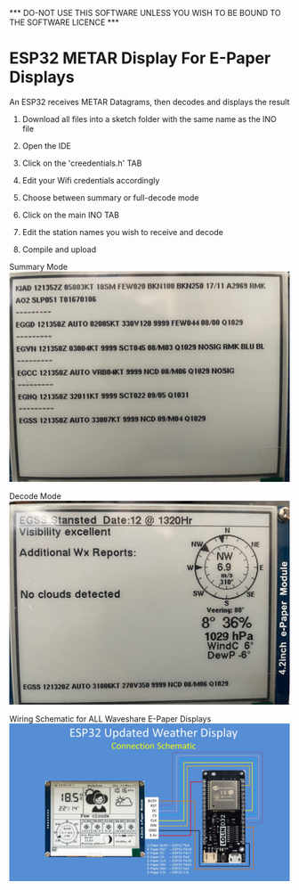*** DO-NOT USE THIS SOFTWARE UNLESS YOU WISH TO BE BOUND TO THE SOFTWARE LICENCE ***

# ESP32 METAR Display For E-Paper Displays
An ESP32 receives METAR Datagrams, then decodes and displays the result

1. Download all files into a sketch folder with the same name as the INO file

2. Open the IDE

3. Click on the 'creedentials.h' TAB

4. Edit your Wifi credentials accordingly

5. Choose between summary or full-decode mode

6. Click on the main INO TAB

7. Edit the station names you wish to receive and decode

8. Compile and upload

Summary Mode
![alt_text, width="300"](/SummaryMode.jpg)

Decode Mode
![alt_text, width="300"](/DecodeMode.jpg)

Wiring Schematic for ALL Waveshare E-Paper Displays
![alt_text, width="300"](/Schematic.JPG)

